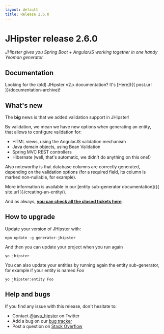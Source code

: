 ```yaml
---
layout: default
title: Release 2.6.0
---
```


JHipster release 2.6.0
==================

*JHipster gives you Spring Boot + AngularJS working together in one handy Yeoman generator.*

Documentation
----------

Looking for the (old) JHipster v2.x documentation? It's [Here]({{ post.url }}/documentation-archive)!

What's new
----------

The __big__ news is that we added validation support in JHipster!

By validation, we mean we have new options when generating an entity, that allows to configure validation for:

- HTML views, using the AngularJS validation mechanism
- Java domain objects, using Bean Validation
- Spring MVC REST controllers
- Hibernate (well, that's automatic, we didn't do anything on this one!)

Also noteworthy is that database columns are correctly generated, depending on the validation options (for a required field, its column is marked non-nullable, for example).

More information is available in our [entity sub-generator documentation]({{ site.url }}/creating-an-entity/).

And as always, __[you can check all the closed tickets here](https://github.com/bpmlabs/generator-jhipster/issues?q=milestone%3A2.6.0+is%3Aclosed)__.

How to upgrade
------------

Update your version of JHipster with:

```
npm update -g generator-jhipster
```

And then you can update your project when you run again

```
yo jhipster
```

You can also update your entities by running again the entity sub-generator, for example if your entity is named _Foo_

```
yo jhipster:entity Foo
```

Help and bugs
--------------

If you find any issue with this release, don't hesitate to:

- Contact [@java_hipster](https://twitter.com/java_hipster) on Twitter
- Add a bug on our [bug tracker](https://github.com/bpmlabs/generator-jhipster/issues?state=open)
- Post a question on [Stack Overflow](http://stackoverflow.com/tags/bpmlabs/info)
